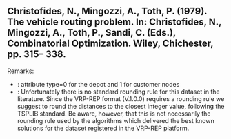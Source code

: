 ## Christofides, N., Mingozzi, A., Toth, P. (1979). The vehicle routing problem. In: Christofides, N., Mingozzi, A., Toth, P., Sandi, C. (Eds.), Combinatorial Optimization. Wiley, Chichester, pp. 315– 338.

Remarks:

- <node>: attribute type=0 for the depot and 1 for customer nodes
- <decimals>: Unfortunately there is no standard rounding rule for this dataset in the literature. Since the VRP-REP format (V.1.0.0) requires a rounding rule we suggest to round the distances to the closest integer value, following the TSPLIB standard. Be aware, however, that this is not necessarily the rounding rule used by the algorithms which delivered the best known solutions for the dataset registered in the VRP-REP platform.
